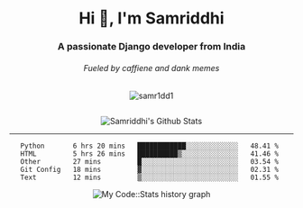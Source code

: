 <div align="center">
    <h1>Hi 👋, I'm Samriddhi</h1>
    <h3>A passionate Django developer from India</h3>
    <h6>Fueled by caffiene and dank memes</h6>
    <p> <img src="https://komarev.com/ghpvc/?username=samr1dd1&label=Profile%20views&color=0e75b6&style=flat" alt="samr1dd1" /> </p>
    <p> <a href="https://twitter.com/" target="blank"><img src="https://img.shields.io/twitter/follow/?logo=twitter&style=for-the-badge" alt="" /></a></p>
        <img align="center" src="https://github-readme-stats.vercel.app/api?username=samr1ddh1&&show_icons=true&title_color=161e2e&icon_color=31c48d&text_color=4b5563&bg_color=f4f5f7" alt="Samriddhi's Github Stats">
<div>
<hr>
  
<!--START_SECTION:waka-->
```text
Python       6 hrs 20 mins   ████████████░░░░░░░░░░░░░   48.41 % 
HTML         5 hrs 26 mins   ██████████▒░░░░░░░░░░░░░░   41.46 % 
Other        27 mins         █░░░░░░░░░░░░░░░░░░░░░░░░   03.54 % 
Git Config   18 mins         ▓░░░░░░░░░░░░░░░░░░░░░░░░   02.31 % 
Text         12 mins         ▒░░░░░░░░░░░░░░░░░░░░░░░░   01.55 % 
```
<!--END_SECTION:waka-->
![My Code::Stats history graph](https://codestats-readme.wegfan.cn/history-graph/samr1ddh1username?max_languages=15)





